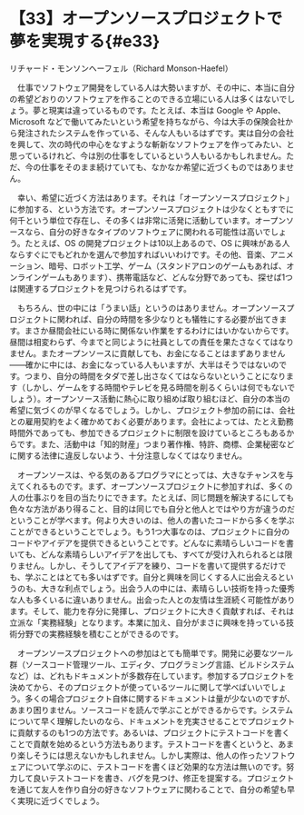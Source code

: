 # 【33】オープンソースプロジェクトで夢を実現する{#e33}

<div class="author">リチャード・モンソンヘーフェル（Richard Monson-Haefel）</div>

　仕事でソフトウェア開発をしている人は大勢いますが、その中に、本当に自分の希望どおりのソフトウェアを作ることのできる立場にいる人は多くはないでしょう。夢と現実は違っているものです。たとえば、本当は Google や Apple、Microsoft などで働いてみたいという希望を持ちながら、今は大手の保険会社から発注されたシステムを作っている、そんな人もいるはずです。実は自分の会社を興して、次の時代の中心をなすような斬新なソフトウェアを作ってみたい、と思っているけれど、今は別の仕事をしているという人もいるかもしれません。ただ、今の仕事をそのまま続けていても、なかなか希望に近づくものではありません。

　幸い、希望に近づく方法はあります。それは「オープンソースプロジェクト」に参加する、という方法です。オープンソースプロジェクトは少なくともすでに何千という単位で存在し、その多くは非常に活発に活動しています。オープンソースなら、自分の好きなタイプのソフトウェアに関われる可能性は高いでしょう。たとえば、OS の開発プロジェクトは10以上あるので、OS に興味がある人ならすぐにでもどれかを選んで参加すればいいわけです。その他、音楽、アニメーション、暗号、ロボット工学、ゲーム（スタンドアロンのゲームもあれば、オンラインゲームもあります）、携帯電話など、どんな分野であっても、探せば1つは関連するプロジェクトを見つけられるはずです。

　もちろん、世の中には「うまい話」というのはありません。オープンソースプロジェクトに関われば、自分の時間を多少なりとも犠牲にする必要が出てきます。まさか昼間会社にいる時に関係ない作業をするわけにはいかないからです。昼間は相変わらず、今までと同じように社員としての責任を果たさなくてはなりません。またオープンソースに貢献しても、お金になることはまずありません――確かに中には、お金になっている人もいますが、大半はそうではないのです。つまり、自分の時間をタダで差し出さなくてはならないということになります（しかし、ゲームをする時間やテレビを見る時間を削るくらいは何でもないでしょう）。オープンソース活動に熱心に取り組めば取り組むほど、自分の本当の希望に気づくのが早くなるでしょう。しかし、プロジェクト参加の前には、会社との雇用契約をよく確かめておく必要があります。会社によっては、たとえ勤務時間外であっても、参加できるプロジェクトに制限を設けているところもあるからです。また、活動中は「知的財産」つまり著作権、特許、商標、企業秘密などに関する法律に違反しないよう、十分注意しなくてはなりません。

　オープンソースは、やる気のあるプログラマにとっては、大きなチャンスを与えてくれるものです。まず、オープンソースプロジェクトに参加すれば、多くの人の仕事ぶりを目の当たりにできます。たとえば、同じ問題を解決するにしても色々な方法があり得ること、目的は同じでも自分と他人とではやり方が違うのだということが学べます。何より大きいのは、他人の書いたコードから多くを学ぶことができるということでしょう。もう1つ大事なのは、プロジェクトに自分のコードやアイデアを提供できるということです。どんなに素晴らしいコードを書いても、どんな素晴らしいアイデアを出しても、すべてが受け入れられるとは限りません。しかし、そうしてアイデアを練り、コードを書いて提供するだけでも、学ぶことはとても多いはずです。自分と興味を同じくする人に出会えるというのも、大きな利点でしょう。出会う人の中には、素晴らしい技術を持った優秀な人も多くいるに違いありません。出会った人との友情は生涯続く可能性があります。そして、能力を存分に発揮し、プロジェクトに大きく貢献すれば、それは立派な「実務経験」となります。本業に加え、自分がまさに興味を持っている技術分野での実務経験を積むことができるのです。

　オープンソースプロジェクトへの参加はとても簡単です。開発に必要なツール群（ソースコード管理ツール、エディ夕、プログラミング言語、ビルドシステムなど）は、どれもドキュメントが多数存在しています。参加するプロジェクトを決めてから、そのプロジェクトが使っているツールに関して学べばいいでしょう。多くの場合プロジェクト自体に関するドキュメントは量が少ないのですが、あまり困りません。ソースコードを読んで学ぶことができるからです。システムについて早く理解したいのなら、ドキュメントを充実させることでプロジェクトに貢献するのも1つの方法です。あるいは、プロジェクトにテストコードを書くことで貢献を始めるという方法もあります。テストコードを書くというと、あまり楽しそうには思えないかもしれません。しかし実際は、他人の作ったソフトウェアについて学ぶのに、テストコードを書くほど効果的な方法は無いのです。努力して良いテストコードを書き、バグを見つけ、修正を提案する。プロジェクトを通じて友人を作り自分の好きなソフトウェアに関わることで、自分の希望も早く実現に近づくでしょう。
